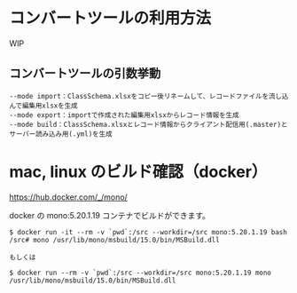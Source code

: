 
# コンバートツールの利用方法

WIP

## コンバートツールの引数挙動

```
--mode import：ClassSchema.xlsxをコピー後リネームして、レコードファイルを流し込んで編集用xlsxを生成
--mode export：importで作成された編集用xlsxからレコード情報を生成
--mode build：ClassSchema.xlsxとレコード情報からクライアント配信用(.master)とサーバー読み込み用(.yml)を生成
```

# mac, linux のビルド確認（docker）

https://hub.docker.com/_/mono/

docker の mono:5.20.1.19 コンテナでビルドができます。

```
$ docker run -it --rm -v `pwd`:/src --workdir=/src mono:5.20.1.19 bash
/src# mono /usr/lib/mono/msbuild/15.0/bin/MSBuild.dll

もしくは

$ docker run --rm -v `pwd`:/src --workdir=/src mono:5.20.1.19 mono /usr/lib/mono/msbuild/15.0/bin/MSBuild.dll
```
